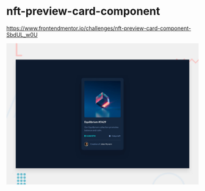 # nft-preview-card-component

<a href="https://www.frontendmentor.io/challenges/nft-preview-card-component-SbdUL_w0U">https://www.frontendmentor.io/challenges/nft-preview-card-component-SbdUL_w0U</a>

![Design preview for the NFT preview card component coding challenge](./design/desktop-preview.jpg)
